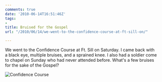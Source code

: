 ```yaml
---
comments: true
date: '2010-06-14T16:51:46Z'
tags:
- 
title: Bruised for the Gospel
url: "/2010/06/14/we-went-to-the-confidence-course-at-ft-sill-on/"

---
```

<p>We went to the Confidence Course at Ft. Sill on Saturday. I came back with a black eye, multiple bruises, and a sprained knee. I also had a soldier come to chapel on Sunday who had never attended before. What's a few bruises for the sake of the Gospel?</p>

![Confidence Course](/inages/2011/confidence-course.png)

